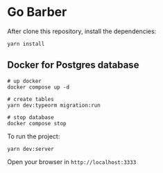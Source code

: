 # Go Barber

After clone this repository, install the dependencies:

```
yarn install
```

## Docker for Postgres database

```
# up docker
docker compose up -d

# create tables
yarn dev:typeorm migration:run

# stop database
docker compose stop
```

To run the project:

```
yarn dev:server
```

Open your browser in `http://localhost:3333`
